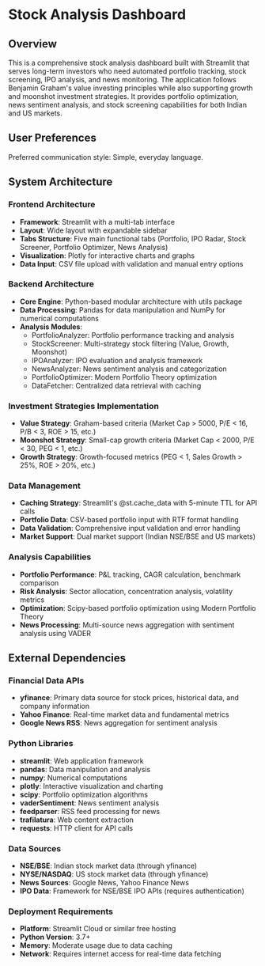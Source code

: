 # Stock Analysis Dashboard

## Overview

This is a comprehensive stock analysis dashboard built with Streamlit that serves long-term investors who need automated portfolio tracking, stock screening, IPO analysis, and news monitoring. The application follows Benjamin Graham's value investing principles while also supporting growth and moonshot investment strategies. It provides portfolio optimization, news sentiment analysis, and stock screening capabilities for both Indian and US markets.

## User Preferences

Preferred communication style: Simple, everyday language.

## System Architecture

### Frontend Architecture
- **Framework**: Streamlit with a multi-tab interface
- **Layout**: Wide layout with expandable sidebar
- **Tabs Structure**: Five main functional tabs (Portfolio, IPO Radar, Stock Screener, Portfolio Optimizer, News Analysis)
- **Visualization**: Plotly for interactive charts and graphs
- **Data Input**: CSV file upload with validation and manual entry options

### Backend Architecture
- **Core Engine**: Python-based modular architecture with utils package
- **Data Processing**: Pandas for data manipulation and NumPy for numerical computations
- **Analysis Modules**:
  - PortfolioAnalyzer: Portfolio performance tracking and analysis
  - StockScreener: Multi-strategy stock filtering (Value, Growth, Moonshot)
  - IPOAnalyzer: IPO evaluation and analysis framework
  - NewsAnalyzer: News sentiment analysis and categorization
  - PortfolioOptimizer: Modern Portfolio Theory optimization
  - DataFetcher: Centralized data retrieval with caching

### Investment Strategies Implementation
- **Value Strategy**: Graham-based criteria (Market Cap > 5000, P/E < 16, P/B < 3, ROE > 15, etc.)
- **Moonshot Strategy**: Small-cap growth criteria (Market Cap < 2000, P/E < 30, PEG < 1, etc.)
- **Growth Strategy**: Growth-focused metrics (PEG < 1, Sales Growth > 25%, ROE > 20%, etc.)

### Data Management
- **Caching Strategy**: Streamlit's @st.cache_data with 5-minute TTL for API calls
- **Portfolio Data**: CSV-based portfolio input with RTF format handling
- **Data Validation**: Comprehensive input validation and error handling
- **Market Support**: Dual market support (Indian NSE/BSE and US markets)

### Analysis Capabilities
- **Portfolio Performance**: P&L tracking, CAGR calculation, benchmark comparison
- **Risk Analysis**: Sector allocation, concentration analysis, volatility metrics
- **Optimization**: Scipy-based portfolio optimization using Modern Portfolio Theory
- **News Processing**: Multi-source news aggregation with sentiment analysis using VADER

## External Dependencies

### Financial Data APIs
- **yfinance**: Primary data source for stock prices, historical data, and company information
- **Yahoo Finance**: Real-time market data and fundamental metrics
- **Google News RSS**: News aggregation for sentiment analysis

### Python Libraries
- **streamlit**: Web application framework
- **pandas**: Data manipulation and analysis
- **numpy**: Numerical computations
- **plotly**: Interactive visualization and charting
- **scipy**: Portfolio optimization algorithms
- **vaderSentiment**: News sentiment analysis
- **feedparser**: RSS feed processing for news
- **trafilatura**: Web content extraction
- **requests**: HTTP client for API calls

### Data Sources
- **NSE/BSE**: Indian stock market data (through yfinance)
- **NYSE/NASDAQ**: US stock market data (through yfinance)
- **News Sources**: Google News, Yahoo Finance News
- **IPO Data**: Framework for NSE/BSE IPO APIs (requires authentication)

### Deployment Requirements
- **Platform**: Streamlit Cloud or similar free hosting
- **Python Version**: 3.7+
- **Memory**: Moderate usage due to data caching
- **Network**: Requires internet access for real-time data fetching